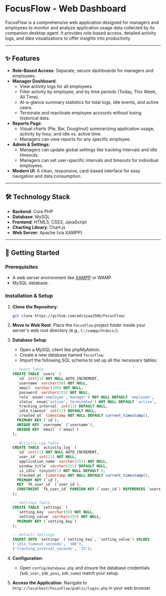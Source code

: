 # FocusFlow - Web Dashboard

FocusFlow is a comprehensive web application designed for managers and employees to monitor and analyze application usage data collected by its companion desktop agent. It provides role-based access, detailed activity logs, and data visualizations to offer insights into productivity.



---

## ✨ Features

- **Role-Based Access**: Separate, secure dashboards for managers and employees.
- **Manager Dashboard**:
    - View activity logs for all employees.
    - Filter activity by employee, and by time periods (Today, This Week, All Time).
    - At-a-glance summary statistics for total logs, idle events, and active users.
    - Terminate and reactivate employee accounts without losing historical data.
- **Reports Page**:
    - Visual charts (Pie, Bar, Doughnut) summarizing application usage, activity by hour, and idle vs. active time.
    - Managers can view reports for any specific employee.
- **Admin & Settings**:
    - Managers can update global settings like tracking intervals and idle timeouts.
    - Managers can set user-specific intervals and timeouts for individual employees.
- **Modern UI**: A clean, responsive, card-based interface for easy navigation and data consumption.

---

## 🛠️ Technology Stack

- **Backend**: Core PHP
- **Database**: MySQL
- **Frontend**: HTML5, CSS3, JavaScript
- **Charting Library**: Chart.js
- **Web Server**: Apache (via XAMPP)

---

## 🚀 Getting Started

### Prerequisites

- A web server environment like [XAMPP](https://www.apachefriends.org/index.html) or WAMP.
- MySQL database.

### Installation & Setup

1.  **Clone the Repository**:
    ```bash
    git clone https://github.com/adityaa2506/FocusFlow/
    ```
2.  **Move to Web Root**: Place the `FocusFlow` project folder inside your server's web root directory (e.g., `C:/xampp/htdocs/`).

3.  **Database Setup**:
    - Open a MySQL client like phpMyAdmin.
    - Create a new database named `focusflow`.
    - Import the following SQL schema to set up all the necessary tables:

    ```sql
    -- Users Table
    CREATE TABLE `users` (
      `id` int(11) NOT NULL AUTO_INCREMENT,
      `username` varchar(50) NOT NULL,
      `email` varchar(100) NOT NULL,
      `password` varchar(255) NOT NULL,
      `role` enum('employee','manager') NOT NULL DEFAULT 'employee',
      `status` enum('active','terminated') NOT NULL DEFAULT 'active',
      `tracking_interval` int(11) DEFAULT NULL,
      `idle_timeout` int(11) DEFAULT NULL,
      `created_at` timestamp NOT NULL DEFAULT current_timestamp(),
      PRIMARY KEY (`id`),
      UNIQUE KEY `username` (`username`),
      UNIQUE KEY `email` (`email`)
    );

    -- Activity Log Table
    CREATE TABLE `activity_log` (
      `id` int(11) NOT NULL AUTO_INCREMENT,
      `user_id` int(11) NOT NULL,
      `application_name` varchar(255) NOT NULL,
      `window_title` varchar(255) DEFAULT NULL,
      `is_idle` tinyint(1) NOT NULL DEFAULT 0,
      `tracked_at` timestamp NOT NULL DEFAULT current_timestamp(),
      PRIMARY KEY (`id`),
      KEY `fk_user_id` (`user_id`),
      CONSTRAINT `fk_user_id` FOREIGN KEY (`user_id`) REFERENCES `users` (`id`) ON DELETE CASCADE
    );

    -- Settings Table
    CREATE TABLE `settings` (
      `setting_key` varchar(50) NOT NULL,
      `setting_value` varchar(255) NOT NULL,
      PRIMARY KEY (`setting_key`)
    );

    -- Default Settings
    INSERT INTO `settings` (`setting_key`, `setting_value`) VALUES
    ('idle_timeout_seconds', '300'),
    ('tracking_interval_seconds', '15');
    ```

4.  **Configuration**:
    - Open `config/database.php` and ensure the database credentials (`$db_user`, `$db_pass`, `$db_name`) match your setup.

5.  **Access the Application**: Navigate to `http://localhost/FocusFlow/public/login.php` in your web browser.
